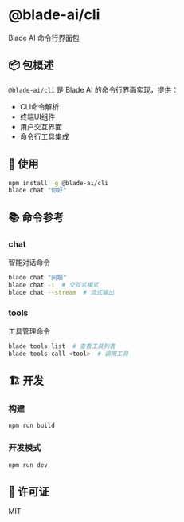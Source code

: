 # @blade-ai/cli

Blade AI 命令行界面包

## 📦 包概述

`@blade-ai/cli` 是 Blade AI 的命令行界面实现，提供：
- CLI命令解析
- 终端UI组件
- 用户交互界面
- 命令行工具集成

## 🚀 使用

```bash
npm install -g @blade-ai/cli
blade chat "你好"
```

## 📚 命令参考

### chat
智能对话命令

```bash
blade chat "问题"
blade chat -i  # 交互式模式
blade chat --stream  # 流式输出
```

### tools
工具管理命令

```bash
blade tools list  # 查看工具列表
blade tools call <tool>  # 调用工具
```

## 🏗️ 开发

### 构建
```bash
npm run build
```

### 开发模式
```bash
npm run dev
```

## 📄 许可证

MIT